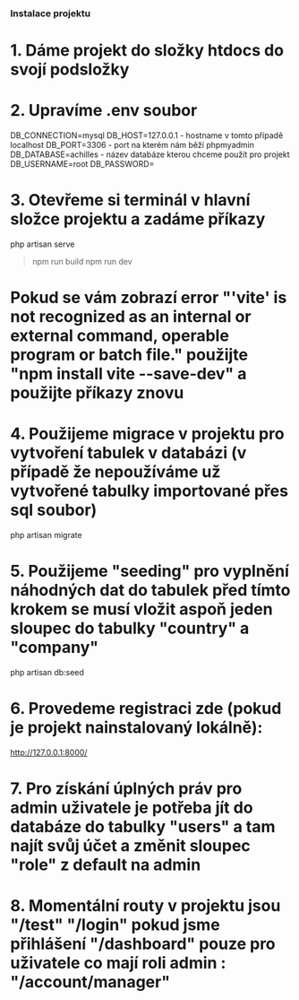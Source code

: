 ### Instalace projektu
# 1. Dáme projekt do složky htdocs do svojí podsložky

# 2. Upravíme .env soubor 
DB_CONNECTION=mysql
DB_HOST=127.0.0.1            - hostname v tomto případě localhost
DB_PORT=3306                 - port na kterém nám běží phpmyadmin
DB_DATABASE=achilles         - název databáze kterou chceme použít pro projekt
DB_USERNAME=root
DB_PASSWORD=

# 3. Otevřeme si terminál v hlavní složce projektu a zadáme příkazy
php artisan serve
> npm run build
> npm run dev 
# Pokud se vám zobrazí error "'vite' is not recognized as an internal or external command, operable program or batch file." použijte "npm install vite --save-dev" a použijte příkazy znovu

# 4. Použijeme migrace v projektu pro vytvoření tabulek v databázi (v případě že nepoužíváme už vytvořené tabulky importované přes sql soubor)
php artisan migrate

# 5. Použijeme "seeding" pro vyplnění náhodných dat do tabulek před tímto krokem se musí vložit aspoň jeden sloupec do tabulky "country" a "company"
php artisan db:seed

# 6. Provedeme registraci zde (pokud je projekt nainstalovaný lokálně):
http://127.0.0.1:8000/

# 7. Pro získání úplných práv pro admin uživatele je potřeba jít do databáze do tabulky "users" a tam najít svůj účet a změnit sloupec "role" z default na admin

# 8. Momentální routy v projektu jsou "/test" "/login" pokud jsme přihlášení "/dashboard" pouze pro uživatele co mají roli admin : "/account/manager"
